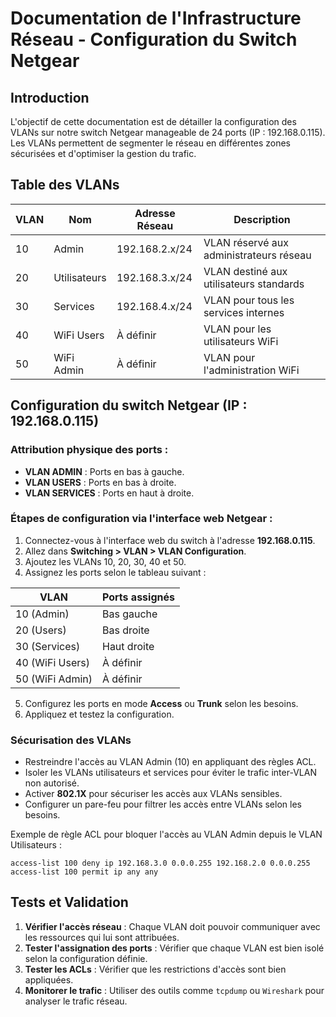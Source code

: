 # Documentation de l'Infrastructure Réseau - Configuration du Switch Netgear

## Introduction
L'objectif de cette documentation est de détailler la configuration des VLANs sur notre switch Netgear manageable de 24 ports (IP : 192.168.0.115). Les VLANs permettent de segmenter le réseau en différentes zones sécurisées et d'optimiser la gestion du trafic.

## Table des VLANs

| VLAN | Nom          | Adresse Réseau       | Description |
|------|-------------|----------------------|-------------|
| 10   | Admin       | 192.168.2.x/24       | VLAN réservé aux administrateurs réseau |
| 20   | Utilisateurs| 192.168.3.x/24       | VLAN destiné aux utilisateurs standards |
| 30   | Services    | 192.168.4.x/24       | VLAN pour tous les services internes |
| 40   | WiFi Users  | À définir            | VLAN pour les utilisateurs WiFi |
| 50   | WiFi Admin  | À définir            | VLAN pour l'administration WiFi |

## Configuration du switch Netgear (IP : 192.168.0.115)

### Attribution physique des ports :
- **VLAN ADMIN** : Ports en bas à gauche.
- **VLAN USERS** : Ports en bas à droite.
- **VLAN SERVICES** : Ports en haut à droite.

### Étapes de configuration via l'interface web Netgear :
1. Connectez-vous à l'interface web du switch à l'adresse **192.168.0.115**.
2. Allez dans **Switching > VLAN > VLAN Configuration**.
3. Ajoutez les VLANs 10, 20, 30, 40 et 50.
4. Assignez les ports selon le tableau suivant :

| VLAN | Ports assignés |
|------|---------------|
| 10 (Admin) | Bas gauche |
| 20 (Users) | Bas droite |
| 30 (Services) | Haut droite |
| 40 (WiFi Users) | À définir |
| 50 (WiFi Admin) | À définir |

5. Configurez les ports en mode **Access** ou **Trunk** selon les besoins.
6. Appliquez et testez la configuration.

### Sécurisation des VLANs
- Restreindre l'accès au VLAN Admin (10) en appliquant des règles ACL.
- Isoler les VLANs utilisateurs et services pour éviter le trafic inter-VLAN non autorisé.
- Activer **802.1X** pour sécuriser les accès aux VLANs sensibles.
- Configurer un pare-feu pour filtrer les accès entre VLANs selon les besoins.

Exemple de règle ACL pour bloquer l'accès au VLAN Admin depuis le VLAN Utilisateurs :
```shell
access-list 100 deny ip 192.168.3.0 0.0.0.255 192.168.2.0 0.0.0.255
access-list 100 permit ip any any
```

## Tests et Validation
1. **Vérifier l'accès réseau** : Chaque VLAN doit pouvoir communiquer avec les ressources qui lui sont attribuées.
2. **Tester l'assignation des ports** : Vérifier que chaque VLAN est bien isolé selon la configuration définie.
3. **Tester les ACLs** : Vérifier que les restrictions d'accès sont bien appliquées.
4. **Monitorer le trafic** : Utiliser des outils comme `tcpdump` ou `Wireshark` pour analyser le trafic réseau.
